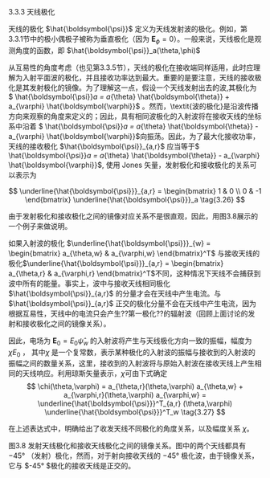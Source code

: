 <head>
    <script src="https://cdn.mathjax.org/mathjax/latest/MathJax.js?config=TeX-AMS-MML_HTMLorMML" type="text/javascript"></script>
    <script type="text/x-mathjax-config">
        MathJax.Hub.Config({
            tex2jax: {
            skipTags: ['script', 'noscript', 'style', 'textarea', 'pre'],
            inlineMath: [['$','$']]
            }
        });
    </script>
</head>


3.3.3 天线极化

天线的极化 $\hat{\boldsymbol{\psi}}$    定义为天线发射波的极化。例如，第3.3.1节中的极小偶极子被称为垂直极化（因为 $\boldsymbol{E}_{\phi} = 0$）。一般来说，天线极化是观测角度的函数，即 $\hat{\boldsymbol{\psi}}_a(\theta,\phi)$

从互易性的角度考虑（也见第3.3.5节），天线的极化在接收端同样适用，此时应理解为入射平面波的极化，并且接收功率达到最大。重要的是要注意，天线的接收极化是其发射极化的镜像。为了理解这一点，假设一个天线发射出去的波,其极化为 $ \hat{\boldsymbol{\psi}}_a = a_{\theta} \hat{\boldsymbol{\theta}} + a_{\varphi} \hat{\boldsymbol{\varphi}}$ 。然而，\textit{波的极化}是沿波传播方向来观察的角度来定义的；因此，具有相同波极化的入射波将在接收天线的坐标系中沿着  $ \hat{\boldsymbol{\psi}}_a = a_{\theta} \hat{\boldsymbol{\theta}} - a_{\varphi} \hat{\boldsymbol{\varphi}}$向振荡。因此，为了最大化接收功率，天线的接收极化 $\hat{\boldsymbol{\psi}}_{a,r}$
应当等于$ \hat{\boldsymbol{\psi}}_a = a_{\theta} \hat{\boldsymbol{\theta}} - a_{\varphi} \hat{\boldsymbol{\varphi}}$, 使用 Jones 矢量，发射极化和接收极化的关系可以表示为

$$
\underline{\hat{\boldsymbol{\psi}}}_{a,r} =
\begin{bmatrix}
	1 & 0 \\
	0 & -1
\end{bmatrix}
\underline{\hat{\boldsymbol{\psi}}}_a
\tag{3.26}
$$

由于发射极化和接收极化之间的镜像对应关系不是很直观，因此，用图3.8展示的一个例子来做说明。

如果入射波的极化 $\underline{\hat{\boldsymbol{\psi}}}_{w} =
\begin{bmatrix}   a_{\theta,w} & a_{\varphi,w} \end{bmatrix}^T$ 与接收天线的极化$\underline{\hat{\boldsymbol{\psi}}}_{a,r} =
\begin{bmatrix}
	a_{\theta,r} & a_{\varphi,r}
\end{bmatrix}^T$不同，这种情况下天线不会捕获到波中所有的能量。事实上，波中与接收天线相同极化 $\hat{\boldsymbol{\psi}}_{a,r}$ 的分量才会在天线中产生电流。与$\hat{\boldsymbol{\psi}}_{a,r}$ 正交的极化分量不会在天线中产生电流，因为根据互易性，天线中的电流只会产生??第一极化??的辐射波（回顾上面讨论的发射和接收极化之间的镜像关系）。

因此，电场为 $\boldsymbol{E}_0 = E_0 \hat{\psi}_w$ 的入射波将产生与天线极化方向一致的振幅，幅度为$\chi E_0$ ， 其中$\chi$ 是一个复常数，表示某种极化的入射波的振幅与接收到的入射波的振幅之间的数量关系，这里，接收到的入射波将与原始入射波在接收天线上产生相同的天线响应。利用琼斯矢量表示，$\chi$可由下式确定
$$
\chi(\theta,\varphi) = a_{\theta,r}(\theta,\varphi) a_{\theta,w} + 
a_{\varphi,r}(\theta,\varphi) a_{\varphi,w} 
= \underline{\hat{\boldsymbol{\psi}}}^T_{a,r} (\theta,\varphi) 
\underline{\hat{\boldsymbol{\psi}}}^T_w
\tag{3.27}
$$

在上述表达式中，明确给出了收发天线不同极化的角度关系，以及幅度关系 $\chi$。

图3.8  发射天线极化和接收天线极化之间的镜像关系。图中的两个天线都具有$-45°$ （发射）极化，然而，对于射向接收天线的 $-45°$ 极化波，由于镜像关系，它与 $-45° $极化的接收天线是正交的。